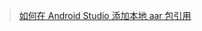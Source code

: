 > [如何在 Android Studio 添加本地 aar 包引用](http://jingyan.baidu.com/article/2a13832890d08f074a134ff0.html)
